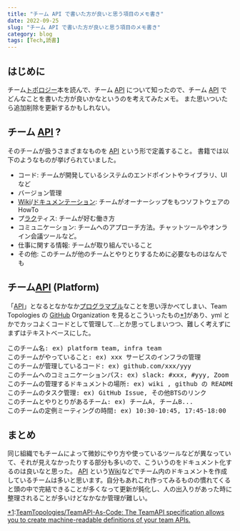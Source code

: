 ```yaml
---
title: "チーム API で書いた方が良いと思う項目のメモ書き"
date: 2022-09-25
slug: "チーム API で書いた方が良いと思う項目のメモ書き"
category: blog
tags: [Tech,読書]
---
```

<h2 id="はじめに">はじめに</h2>

<p>チーム<a class="keyword" href="https://d.hatena.ne.jp/keyword/%A5%C8%A5%DD%A5%ED%A5%B8%A1%BC">トポロジー</a>本を読んで、チーム <a class="keyword" href="https://d.hatena.ne.jp/keyword/API">API</a> について知ったので、チーム <a class="keyword" href="https://d.hatena.ne.jp/keyword/API">API</a> でどんなことを書いた方が良いかなというのを考えてみたメモ。
また思いついたら追加削除を更新するかもしれない。</p>

<h2 id="チーム-API-">チーム <a class="keyword" href="https://d.hatena.ne.jp/keyword/API">API</a> ?</h2>

<p>そのチームが扱うさまざまなものを <a class="keyword" href="https://d.hatena.ne.jp/keyword/API">API</a> という形で定義すること。
書籍では以下のようなものが挙げられていました。</p>

<ul>
<li>コード: チームが開発しているシステムのエンドポイントやライブラリ、UI など</li>
<li>バージョン管理</li>
<li><a class="keyword" href="https://d.hatena.ne.jp/keyword/Wiki">Wiki</a>/<a class="keyword" href="https://d.hatena.ne.jp/keyword/%A5%C9%A5%AD%A5%E5%A5%E1%A5%F3%A5%C6%A1%BC%A5%B7%A5%E7%A5%F3">ドキュメンテーション</a>: チームがオーナーシップをもつソフトウェアのHowTo</li>
<li>プ<a class="keyword" href="https://d.hatena.ne.jp/keyword/%A5%E9%A5%AF">ラク</a>ティス: チームが好む働き方</li>
<li>コミュニケーション: チームへのアプローチ方法。チャットツールやオンライン会議ツールなど。</li>
<li>仕事に関する情報: チームが取り組んでいること</li>
<li>その他: このチームが他のチームとやりとりするために必要なものはなんでも</li>
</ul>


<h2 id="チームAPI-Platform">チーム<a class="keyword" href="https://d.hatena.ne.jp/keyword/API">API</a> (Platform)</h2>

<p>「<a class="keyword" href="https://d.hatena.ne.jp/keyword/API">API</a>」となるとなかなか<a class="keyword" href="https://d.hatena.ne.jp/keyword/%A5%D7%A5%ED%A5%B0%A5%E9%A5%DE%A5%D6%A5%EB">プログラマブル</a>なことを思い浮かべてしまい、Team Topologies の <a class="keyword" href="https://d.hatena.ne.jp/keyword/GitHub">GitHub</a> Organization を見るとこういったもの<a href="#f-2a0264db" id="fn-2a0264db" name="fn-2a0264db" title="TeamTopologies/TeamAPI-As-Code: The TeamAPI specification allows you to create machine-readable definitions of your team APIs.">*1</a>があり、yml とかでカッコよくコードとして管理して...とか思ってしまいつつ、難しく考えずにまずはテキストベースにした。</p>

<pre class="code" data-lang="" data-unlink>このチーム名: ex) platform team, infra team
このチームがやっていること: ex) xxx サービスのインフラの管理
このチームが管理しているコード: ex) github.com/xxx/yyy
このチームへのコミュニケーションパス: ex) slack: #xxx, #yyy, Zoom
このチームの管理するドキュメントの場所: ex) wiki , github の README.md のリンク
このチームのタスク管理: ex) GitHub Issue, その他BTSのリンク
このチームとやりとりがあるチーム: ex) チームA, チームB...
このチームの定例ミーティングの時間: ex) 10:30-10:45, 17:45-18:00 </pre>


<h2 id="まとめ">まとめ</h2>

<p>同じ組織でもチームによって微妙にやり方や使っているツールなどが異なっていて、それが見えなかったりする部分も多いので、こういうのをドキュメント化するのは良いなと思った。
<a class="keyword" href="https://d.hatena.ne.jp/keyword/API">API</a> という<a class="keyword" href="https://d.hatena.ne.jp/keyword/Wiki">Wiki</a>などでチーム内のドキュメントを作成しているチームは多いと思います。自分もあれこれ作ってみるものの慣れてくると頭の中で完結できることが多くなって更新が鈍化し、人の出入りがあった時に整理されることが多いけどなかなか管理が難しい。</p>
<div class="footnote">
<p class="footnote"><a href="#fn-2a0264db" id="f-2a0264db" name="f-2a0264db" class="footnote-number">*1</a><span class="footnote-delimiter">:</span><span class="footnote-text"><a href="https://github.com/TeamTopologies/TeamAPI-As-Code">TeamTopologies/TeamAPI-As-Code: The TeamAPI specification allows you to create machine-readable definitions of your team APIs.</a></span></p>
</div>

